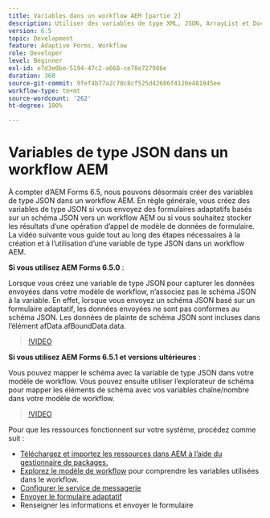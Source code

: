 ```yaml
---
title: Variables dans un workflow AEM [partie 2]
description: Utiliser des variables de type XML, JSON, ArrayList et Document dans un workflow AEM
version: 6.5
topic: Development
feature: Adaptive Forms, Workflow
role: Developer
level: Beginner
exl-id: e7d3e0be-5194-47c2-a668-ce78e727986e
duration: 360
source-git-commit: 9fef4b77a2c70c8cf525d42686f4120e481945ee
workflow-type: tm+mt
source-wordcount: '262'
ht-degree: 100%

---
```


# Variables de type JSON dans un workflow AEM

À compter d’AEM Forms 6.5, nous pouvons désormais créer des variables de type JSON dans un workflow AEM. En règle générale, vous créez des variables de type JSON si vous envoyez des formulaires adaptatifs basés sur un schéma JSON vers un workflow AEM ou si vous souhaitez stocker les résultats d’une opération d’appel de modèle de données de formulaire. La vidéo suivante vous guide tout au long des étapes nécessaires à la création et à l’utilisation d’une variable de type JSON dans un workflow AEM.

**Si vous utilisez AEM Forms 6.5.0** :

Lorsque vous créez une variable de type JSON pour capturer les données envoyées dans votre modèle de workflow, n’associez pas le schéma JSON à la variable. En effet, lorsque vous envoyez un schéma JSON basé sur un formulaire adaptatif, les données envoyées ne sont pas conformes au schéma JSON. Les données de plainte de schéma JSON sont incluses dans l’élément afData.afBoundData.data.

>[!VIDEO](https://video.tv.adobe.com/v/26444?quality=12&learn=on)


**Si vous utilisez AEM Forms 6.5.1 et versions ultérieures** :

Vous pouvez mapper le schéma avec la variable de type JSON dans votre modèle de workflow. Vous pouvez ensuite utiliser l’explorateur de schéma pour mapper les éléments de schéma avec vos variables chaîne/nombre dans votre modèle de workflow.

>[!VIDEO](https://video.tv.adobe.com/v/28097?quality=12&learn=on)

Pour que les ressources fonctionnent sur votre système, procédez comme suit :

* [Téléchargez et importez les ressources dans AEM à l’aide du gestionnaire de packages.](assets/jsonandstringvariable.zip)
* [Explorez le modèle de workflow](http://localhost:4502/editor.html/conf/global/settings/workflow/models/jsonvariable.html) pour comprendre les variables utilisées dans le workflow.
* [Configurer le service de messagerie](https://experienceleague.adobe.com/docs/experience-manager-65/administering/operations/notification.html?lang=fr)
* [Envoyer le formulaire adaptatif](http://localhost:4502/content/dam/formsanddocuments/shipping-address-addition-updation-form/jcr:content?wcmmode=disabled)
* Renseigner les informations et envoyer le formulaire
